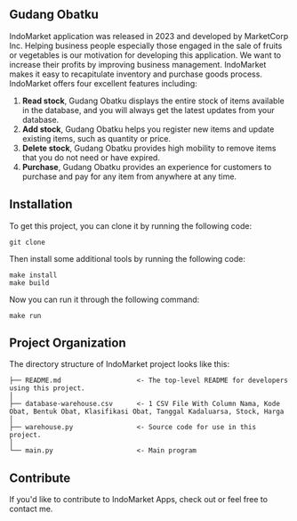 ## Gudang Obatku

IndoMarket application was released in 2023 and developed by MarketCorp Inc. Helping business people especially those engaged in the sale of fruits or vegetables is our motivation for developing this application. We want to increase their profits by improving business management. IndoMarket makes it easy to recapitulate inventory and purchase goods process. IndoMarket offers four excellent features including:

1. **Read stock**, Gudang Obatku displays the entire stock of items available in the database, and you will always get the latest updates from your database.
2. **Add stock**, Gudang Obatku helps you register new items and update existing items, such as quantity or price.
3. **Delete stock**, Gudang Obatku provides high mobility to remove items that you do not need or have expired.
4. **Purchase**, Gudang Obatku provides an experience for customers to purchase and pay for any item from anywhere at any time.

## Installation

To get this project, you can clone it by running the following code:

    git clone 

Then install some additional tools by running the following code:

    make install
    make build

Now you can run it through the following command:

    make run
    
## Project Organization

The directory structure of IndoMarket project looks like this:

    ├── README.md                   <- The top-level README for developers using this project.
    │
    ├── database-warehouse.csv      <- 1 CSV File With Column Nama, Kode Obat, Bentuk Obat, Klasifikasi Obat, Tanggal Kadaluarsa, Stock, Harga
    │
    ├── warehouse.py                <- Source code for use in this project.
    │
    └── main.py                     <- Main program

## Contribute

If you'd like to contribute to IndoMarket Apps, check out  or feel free to contact me.
